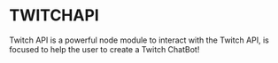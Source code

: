 # TWITCHAPI

Twitch API is a powerful node module to interact with the Twitch API, is focused to help the user to create a Twitch ChatBot!